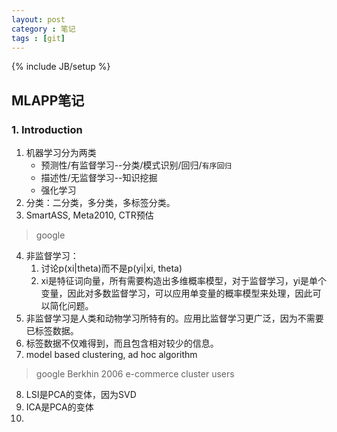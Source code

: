 ```yaml
---
layout: post
category : 笔记
tags : [git]
---
```

{% include JB/setup %}

## MLAPP笔记

### 1. Introduction

1. 机器学习分为两类
	* 预测性/有监督学习--分类/模式识别/回归/`有序回归`
	* 描述性/无监督学习--知识挖掘
	* 强化学习
2. 分类：二分类，多分类，多标签分类。
3. SmartASS, Meta2010, CTR预估
> google
4. 非监督学习：
	1. 讨论p(xi|theta)而不是p(yi|xi, theta)
	2. xi是特征词向量，所有需要构造出多维概率模型，对于监督学习，yi是单个变量，因此对多数监督学习，可以应用单变量的概率模型来处理，因此可以简化问题。
5. 非监督学习是人类和动物学习所特有的。应用比监督学习更广泛，因为不需要已标签数据。
6. 标签数据不仅难得到，而且包含相对较少的信息。
7. model based clustering, ad hoc algorithm
> google
> Berkhin 2006 e-commerce cluster users
8. LSI是PCA的变体，因为SVD
9. ICA是PCA的变体
10. 
	
